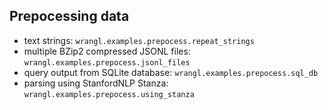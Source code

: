 ## Prepocessing data

- text strings: `wrangl.examples.prepocess.repeat_strings`
- multiple BZip2 compressed JSONL files: `wrangl.examples.prepocess.jsonl_files`
- query output from SQLite database: `wrangl.examples.prepocess.sql_db`
- parsing using StanfordNLP Stanza: `wrangl.examples.prepocess.using_stanza`
